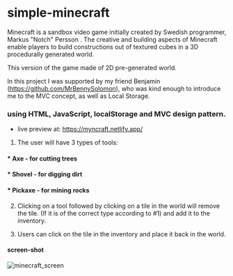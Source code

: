 # simple-minecraft

Minecraft is a sandbox video game initially created by Swedish programmer, Markus "Notch" Persson .
The creative and building aspects of Minecraft enable players to build constructions out of textured cubes in a 3D procedurally generated world.

This version of the game made of 2D pre-generated world.

In this project I was supported by my friend Benjamin (https://github.com/MrBennySolomon), who was kind enough to introduce me to the MVC concept, as well as Local Storage.


### using HTML, JavaScript, localStorage and MVC design pattern.

* live preview at: https://myncraft.netlify.app/

1. The user will have 3 types of tools:

#### * Axe     - for cutting trees
#### * Shovel  - for digging dirt
#### * Pickaxe - for mining rocks   

2. Clicking on a tool followed by clicking on a tile in the
world will remove the tile. (If it is of the correct type
according to #1) and add it to the inventory.

3. Users can click on the tile in the inventory and place
it back in the world.
#### screen-shot
![minecraft_screen](https://user-images.githubusercontent.com/107620866/216859194-64c204e0-e660-4ab4-af84-e3f223f911f9.png)

